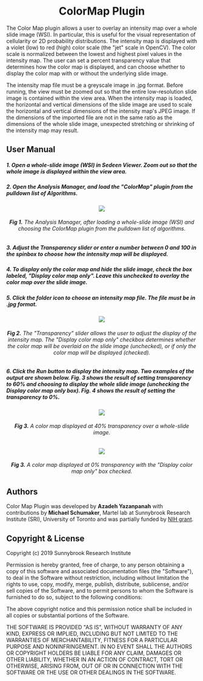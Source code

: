<h1 align="center">ColorMap Plugin</h1>

The Color Map plugin allows a user to overlay an intensity map over a whole slide image (WSI). 
In particular, this is useful for the visual representation of cellularity or 2D probability distributions.
The intensity map is displayed with a violet (low) to red (high) color scale (the "jet" scale in OpenCV). 
The color scale is normalized between the lowest and highest pixel values in the intensity map. 
The user can set a percent transparency value that determines how the color map is displayed, 
and can choose whether to display the color map with or without the underlying slide image.

The intensity map file must be a greyscale image in .jpg format. Before running, the view must be zoomed
out so that the entire low-resolution slide image is contained within the view area. When the 
intensity map is loaded, the horizontal and vertical dimensions of the slide image are used 
to scale the horizontal and vertical dimensions of the intensity map's JPEG image. If the dimensions 
of the imported file are not in the same ratio as the dimensions of the whole slide image, unexpected
stretching or shrinking of the intensity map may result.

## User Manual
##### 1.	Open a whole-slide image (WSI) in Sedeen Viewer. Zoom out so that the whole image is displayed within the view area.
##### 2.    Open the Analysis Manager, and load the "ColorMap" plugin from the pulldown list of Algorithms.

<div align="center">
  <img src="https://github.com/sedeen-piip-plugins/ColorMap/blob/master/Images/ColorMap_1.png"/>
</div>
<div align="center">
  <h6> <strong>Fig 1.</strong> The Analysis Manager, after loading a whole-slide image (WSI) and choosing the ColorMap plugin from the pulldown list of algorithms.</h6>
</div>

##### 3.	Adjust the Transparency slider or enter a number between 0 and 100 in the spinbox to choose how the intensity map will be displayed.
##### 4.	To display only the color map and hide the slide image, check the box labeled, "Display color map only". Leave this unchecked to overlay the color map over the slide image.
##### 5.	Click the folder icon to choose an intensity map file. The file must be in .jpg format.

<div align="center">
  <img src="https://github.com/sedeen-piip-plugins/ColorMap/blob/master/Images/ColorMap_2.png"/>
</div>
<div align="center">
  <h6> <strong>Fig 2.</strong> The "Transparency" slider allows the user to adjust the display of the intensity map. The "Display color map only" checkbox determines whether the color map will be overlaid on the slide image (unchecked), or if only the color map will be displayed (checked).</h6>
</div>

##### 6.	Click the Run button to display the intensity map. Two examples of the output are shown below. Fig. 3 shows the result of setting transparency to 60% and choosing to display the whole slide image (unchecking the Display color map only box). Fig. 4 shows the result of setting the transparency to 0%.

<div align="center">
  <img src="https://github.com/sedeen-piip-plugins/ColorMap/blob/master/Images/ColorMap_3.png"/>
</div>
<div align="center">
  <h6> <strong>Fig 3.</strong> A color map displayed at 40% transparency over a whole-slide image.</h6>
</div>

<div align="center">
  <img src="https://github.com/sedeen-piip-plugins/ColorMap/blob/master/Images/ColorMap_4.png"/>
</div>
<div align="center">
  <h6> <strong>Fig 3.</strong> A color map displayed at 0% transparency with the "Display color map only" box checked.</h6>
</div>




## Authors
Color Map Plugin was developed by **Azadeh Yazanpanah** with contributions by **Michael Schumaker**, Martel lab at Sunnybrook Research Institute (SRI), University of Toronto and was partially funded by [NIH grant](https://itcr.cancer.gov/funding-opportunities/pathology-image-informatics-platform-visualization-analysis-and-management).

## Copyright & License

Copyright (c) 2019 Sunnybrook Research Institute

Permission is hereby granted, free of charge, to any person obtaining a copy
of this software and associated documentation files (the "Software"), to deal
in the Software without restriction, including without limitation the rights
to use, copy, modify, merge, publish, distribute, sublicense, and/or sell
copies of the Software, and to permit persons to whom the Software is
furnished to do so, subject to the following conditions:

The above copyright notice and this permission notice shall be included in all
copies or substantial portions of the Software.

THE SOFTWARE IS PROVIDED "AS IS", WITHOUT WARRANTY OF ANY KIND, EXPRESS OR
IMPLIED, INCLUDING BUT NOT LIMITED TO THE WARRANTIES OF MERCHANTABILITY,
FITNESS FOR A PARTICULAR PURPOSE AND NONINFRINGEMENT. IN NO EVENT SHALL THE
AUTHORS OR COPYRIGHT HOLDERS BE LIABLE FOR ANY CLAIM, DAMAGES OR OTHER
LIABILITY, WHETHER IN AN ACTION OF CONTRACT, TORT OR OTHERWISE, ARISING FROM,
OUT OF OR IN CONNECTION WITH THE SOFTWARE OR THE USE OR OTHER DEALINGS IN THE
SOFTWARE.





